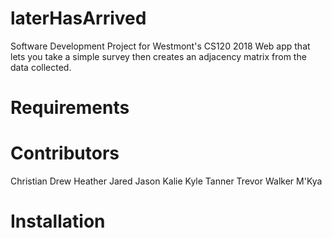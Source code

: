# laterHasArrived
Software Development Project for Westmont's CS120 2018
Web app that lets you take a simple survey then creates an adjacency matrix from the data collected.

# Requirements

# Contributors
Christian
Drew
Heather
Jared
Jason
Kalie
Kyle
Tanner
Trevor
Walker
M'Kya


# Installation


